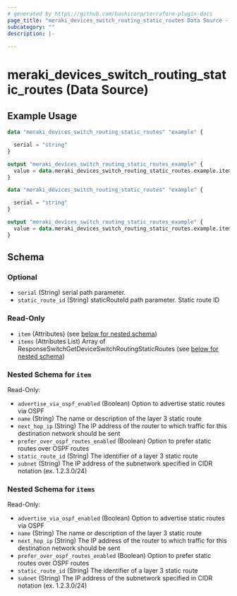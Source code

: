 ```yaml
---
# generated by https://github.com/hashicorp/terraform-plugin-docs
page_title: "meraki_devices_switch_routing_static_routes Data Source - terraform-provider-meraki"
subcategory: ""
description: |-
  
---
```


# meraki_devices_switch_routing_static_routes (Data Source)



## Example Usage

```terraform
data "meraki_devices_switch_routing_static_routes" "example" {

  serial = "string"
}

output "meraki_devices_switch_routing_static_routes_example" {
  value = data.meraki_devices_switch_routing_static_routes.example.items
}

data "meraki_devices_switch_routing_static_routes" "example" {

  serial = "string"
}

output "meraki_devices_switch_routing_static_routes_example" {
  value = data.meraki_devices_switch_routing_static_routes.example.item
}
```

<!-- schema generated by tfplugindocs -->
## Schema

### Optional

- `serial` (String) serial path parameter.
- `static_route_id` (String) staticRouteId path parameter. Static route ID

### Read-Only

- `item` (Attributes) (see [below for nested schema](#nestedatt--item))
- `items` (Attributes List) Array of ResponseSwitchGetDeviceSwitchRoutingStaticRoutes (see [below for nested schema](#nestedatt--items))

<a id="nestedatt--item"></a>
### Nested Schema for `item`

Read-Only:

- `advertise_via_ospf_enabled` (Boolean) Option to advertise static routes via OSPF
- `name` (String) The name or description of the layer 3 static route
- `next_hop_ip` (String) The IP address of the router to which traffic for this destination network should be sent
- `prefer_over_ospf_routes_enabled` (Boolean) Option to prefer static routes over OSPF routes
- `static_route_id` (String) The identifier of a layer 3 static route
- `subnet` (String) The IP address of the subnetwork specified in CIDR notation (ex. 1.2.3.0/24)


<a id="nestedatt--items"></a>
### Nested Schema for `items`

Read-Only:

- `advertise_via_ospf_enabled` (Boolean) Option to advertise static routes via OSPF
- `name` (String) The name or description of the layer 3 static route
- `next_hop_ip` (String) The IP address of the router to which traffic for this destination network should be sent
- `prefer_over_ospf_routes_enabled` (Boolean) Option to prefer static routes over OSPF routes
- `static_route_id` (String) The identifier of a layer 3 static route
- `subnet` (String) The IP address of the subnetwork specified in CIDR notation (ex. 1.2.3.0/24)
